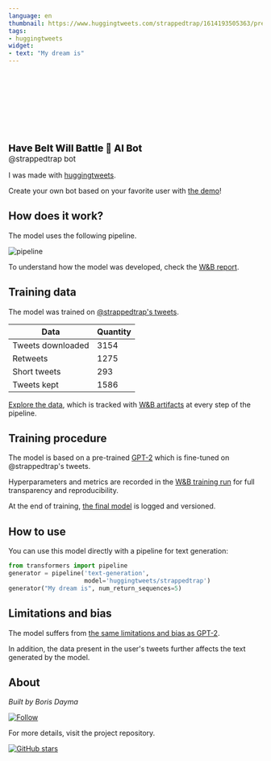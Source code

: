 ```yaml
---
language: en
thumbnail: https://www.huggingtweets.com/strappedtrap/1614193505363/predictions.png
tags:
- huggingtweets
widget:
- text: "My dream is"
---
```


<div>
<div style="width: 132px; height:132px; border-radius: 50%; background-size: cover; background-image: url('https://pbs.twimg.com/profile_images/1363790273688473607/oC96yYx9_400x400.jpg')">
</div>
<div style="margin-top: 8px; font-size: 19px; font-weight: 800">Have Belt Will Battle 🤖 AI Bot </div>
<div style="font-size: 15px">@strappedtrap bot</div>
</div>

I was made with [huggingtweets](https://github.com/borisdayma/huggingtweets).

Create your own bot based on your favorite user with [the demo](https://colab.research.google.com/github/borisdayma/huggingtweets/blob/master/huggingtweets-demo.ipynb)!

## How does it work?

The model uses the following pipeline.

![pipeline](https://github.com/borisdayma/huggingtweets/blob/master/img/pipeline.png?raw=true)

To understand how the model was developed, check the [W&B report](https://app.wandb.ai/wandb/huggingtweets/reports/HuggingTweets-Train-a-model-to-generate-tweets--VmlldzoxMTY5MjI).

## Training data

The model was trained on [@strappedtrap's tweets](https://twitter.com/strappedtrap).

| Data | Quantity |
| --- | --- |
| Tweets downloaded | 3154 |
| Retweets | 1275 |
| Short tweets | 293 |
| Tweets kept | 1586 |

[Explore the data](https://wandb.ai/wandb/huggingtweets/runs/31gv6sdf/artifacts), which is tracked with [W&B artifacts](https://docs.wandb.com/artifacts) at every step of the pipeline.

## Training procedure

The model is based on a pre-trained [GPT-2](https://huggingface.co/gpt2) which is fine-tuned on @strappedtrap's tweets.

Hyperparameters and metrics are recorded in the [W&B training run](https://wandb.ai/wandb/huggingtweets/runs/vmj8j69e) for full transparency and reproducibility.

At the end of training, [the final model](https://wandb.ai/wandb/huggingtweets/runs/vmj8j69e/artifacts) is logged and versioned.

## How to use

You can use this model directly with a pipeline for text generation:

```python
from transformers import pipeline
generator = pipeline('text-generation',
                     model='huggingtweets/strappedtrap')
generator("My dream is", num_return_sequences=5)
```

## Limitations and bias

The model suffers from [the same limitations and bias as GPT-2](https://huggingface.co/gpt2#limitations-and-bias).

In addition, the data present in the user's tweets further affects the text generated by the model.

## About

*Built by Boris Dayma*

[![Follow](https://img.shields.io/twitter/follow/borisdayma?style=social)](https://twitter.com/intent/follow?screen_name=borisdayma)

For more details, visit the project repository.

[![GitHub stars](https://img.shields.io/github/stars/borisdayma/huggingtweets?style=social)](https://github.com/borisdayma/huggingtweets)
